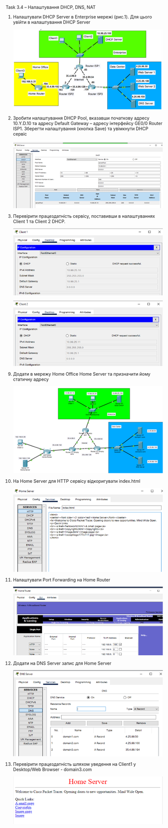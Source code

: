 Task 3.4 – Налаштування DHCP, DNS, NAT

1. Налаштувати DHCP Server в Enterprise мережі (рис.1). Для цього увійти в налаштування DHCP Server

<ul><img src="https://github.com/VKosheliuk/DevOps_online_Lviv_2022Q1Q2/blob/4afc20fb854b72d800622673354e73e9f0fc1f5a/m3/task3.4/scrin/1.png"></ul>

2. Зробити налаштування DHCP Pool, вказавши початкову адресу 10.Y.D.10 та адресу Default Gateway – адресу інтерфейсу GE0/0 Router ISP1. Зберегти налаштування (кнопка Save) та увімкнути DHCP сервіс

<ul><img src="https://github.com/VKosheliuk/DevOps_online_Lviv_2022Q1Q2/blob/4afc20fb854b72d800622673354e73e9f0fc1f5a/m3/task3.4/scrin/2.1.png"></ul>

3. Перевірити працездатність сервісу, поставивши в налаштуваннях Client 1 та Client 2 DHCP.

<ul><img src="https://github.com/VKosheliuk/DevOps_online_Lviv_2022Q1Q2/blob/4afc20fb854b72d800622673354e73e9f0fc1f5a/m3/task3.4/scrin/3.1.png"></ul>
<ul><img src="https://github.com/VKosheliuk/DevOps_online_Lviv_2022Q1Q2/blob/4afc20fb854b72d800622673354e73e9f0fc1f5a/m3/task3.4/scrin/3.2.png"></ul>

9. Додати в мережу Home Office Home Server та призначити йому статичну адресу

<ul><img src="https://github.com/VKosheliuk/DevOps_online_Lviv_2022Q1Q2/blob/4afc20fb854b72d800622673354e73e9f0fc1f5a/m3/task3.4/scrin/9.1.png"></ul>

10. На Home Server для HTTP сервісу відкоригувати index.html

<ul><img src="https://github.com/VKosheliuk/DevOps_online_Lviv_2022Q1Q2/blob/4afc20fb854b72d800622673354e73e9f0fc1f5a/m3/task3.4/scrin/10.1.png"></ul>

11. Налаштувати Port Forwarding на Home Router

<ul><img src="https://github.com/VKosheliuk/DevOps_online_Lviv_2022Q1Q2/blob/4afc20fb854b72d800622673354e73e9f0fc1f5a/m3/task3.4/scrin/11.png"></ul>

12. Додати на DNS Server запис для Home Server

<ul><img src="https://github.com/VKosheliuk/DevOps_online_Lviv_2022Q1Q2/blob/4afc20fb854b72d800622673354e73e9f0fc1f5a/m3/task3.4/scrin/12.png"></ul>

13. Перевірити працездатність шляхом уведення на Client1 у Desktop/Web Browser - domain3.com

<ul><img src="https://github.com/VKosheliuk/DevOps_online_Lviv_2022Q1Q2/blob/4afc20fb854b72d800622673354e73e9f0fc1f5a/m3/task3.4/scrin/13.png"></ul>
